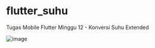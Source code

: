 # flutter_suhu

Tugas Mobile Flutter Minggu 12 - Konversi Suhu Extended

![image](https://user-images.githubusercontent.com/86558365/201817407-64c54133-46f5-49d1-96ca-93847ede01e0.png)


